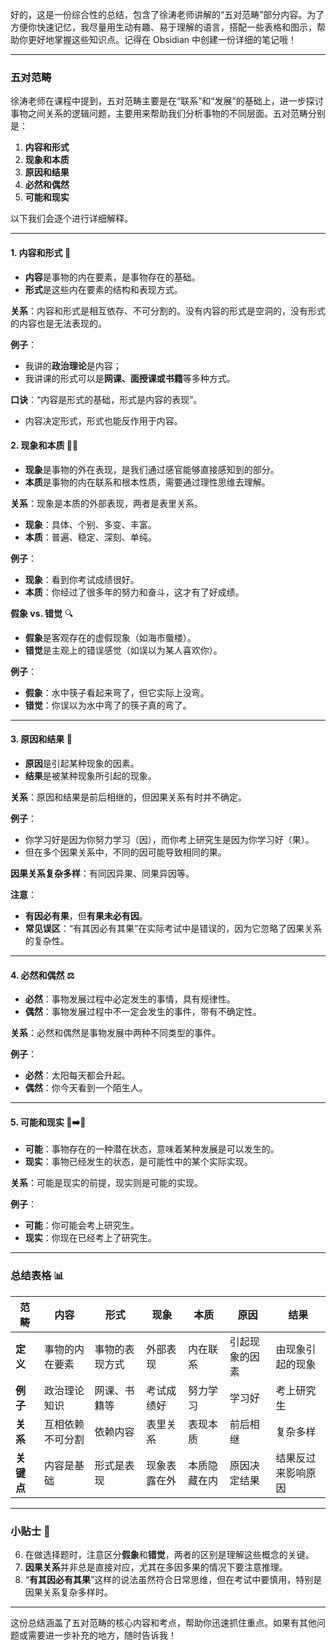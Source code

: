 好的，这是一份综合性的总结，包含了徐涛老师讲解的“五对范畴”部分内容。为了方便你快速记忆，我尽量用生动有趣、易于理解的语言，搭配一些表格和图示，帮助你更好地掌握这些知识点。记得在 Obsidian 中创建一份详细的笔记哦！

---

### 五对范畴

徐涛老师在课程中提到，五对范畴主要是在“联系”和“发展”的基础上，进一步探讨事物之间关系的逻辑问题，主要用来帮助我们分析事物的不同层面。五对范畴分别是：

1. **内容和形式**
2. **现象和本质**
3. **原因和结果**
4. **必然和偶然**
5. **可能和现实**

以下我们会逐个进行详细解释。

---

#### 1. **内容和形式** 📝

- **内容**是事物的内在要素，是事物存在的基础。
- **形式**是这些内在要素的结构和表现方式。

**关系**：内容和形式是相互依存、不可分割的。没有内容的形式是空洞的，没有形式的内容也是无法表现的。

**例子**：

- 我讲的**政治理论**是内容；
- 我讲课的形式可以是**网课、面授课或书籍**等多种方式。

**口诀**：“内容是形式的基础，形式是内容的表现”。

- 内容决定形式，形式也能反作用于内容。

#### 2. **现象和本质** 👀💡

- **现象**是事物的外在表现，是我们通过感官能够直接感知到的部分。
- **本质**是事物的内在联系和根本性质，需要通过理性思维去理解。

**关系**：现象是本质的外部表现，两者是表里关系。

- **现象**：具体、个别、多变、丰富。
- **本质**：普遍、稳定、深刻、单纯。

**例子**：

- **现象**：看到你考试成绩很好。
- **本质**：你经过了很多年的努力和奋斗，这才有了好成绩。

**假象 vs. 错觉** 🔍

- **假象**是客观存在的虚假现象（如海市蜃楼）。
- **错觉**是主观上的错误感觉（如误以为某人喜欢你）。

**例子**：

- **假象**：水中筷子看起来弯了，但它实际上没弯。
- **错觉**：你误以为水中弯了的筷子真的弯了。

---

#### 3. **原因和结果** 🔄

- **原因**是引起某种现象的因素。
- **结果**是被某种现象所引起的现象。

**关系**：原因和结果是前后相继的，但因果关系有时并不确定。

**例子**：

- 你学习好是因为你努力学习（因），而你考上研究生是因为你学习好（果）。
- 但在多个因果关系中，不同的因可能导致相同的果。

**因果关系复杂多样**：有同因异果、同果异因等。

**注意**：

- **有因必有果**，但**有果未必有因**。
- **常见误区**：“有其因必有其果”在实际考试中是错误的，因为它忽略了因果关系的复杂性。

---

#### 4. **必然和偶然** ⚖️

- **必然**：事物发展过程中必定发生的事情，具有规律性。
- **偶然**：事物发展过程中不一定会发生的事件，带有不确定性。

**关系**：必然和偶然是事物发展中两种不同类型的事件。

**例子**：

- **必然**：太阳每天都会升起。
- **偶然**：你今天看到一个陌生人。

---

#### 5. **可能和现实** 🌱➡️🌳

- **可能**：事物存在的一种潜在状态，意味着某种发展是可以发生的。
- **现实**：事物已经发生的状态，是可能性中的某个实际实现。

**关系**：可能是现实的前提，现实则是可能的实现。

**例子**：

- **可能**：你可能会考上研究生。
- **现实**：你现在已经考上了研究生。

---

### 总结表格 📊

|范畴|内容|形式|现象|本质|原因|结果|
|---|---|---|---|---|---|---|
|**定义**|事物的内在要素|事物的表现方式|外部表现|内在联系|引起现象的因素|由现象引起的现象|
|**例子**|政治理论知识|网课、书籍等|考试成绩好|努力学习|学习好|考上研究生|
|**关系**|互相依赖不可分割|依赖内容|表里关系|表现本质|前后相继|复杂多样|
|**关键点**|内容是基础|形式是表现|现象表露在外|本质隐藏在内|原因决定结果|结果反过来影响原因|

---

### 小贴士 🧠

6. 在做选择题时，注意区分**假象**和**错觉**，两者的区别是理解这些概念的关键。
7. **因果关系**并非总是直接对应，尤其在多因多果的情况下要注意推理。
8. “**有其因必有其果**”这样的说法虽然符合日常思维，但在考试中要慎用，特别是因果关系复杂多样时。

---

这份总结涵盖了五对范畴的核心内容和考点，帮助你迅速抓住重点。如果有其他问题或需要进一步补充的地方，随时告诉我！
